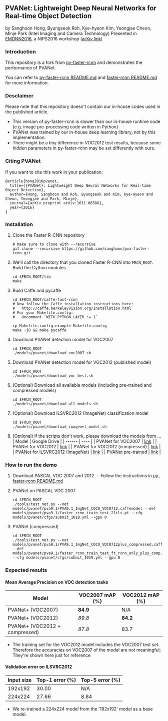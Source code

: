 ## PVANet: Lightweight Deep Neural Networks for Real-time Object Detection
by Sanghoon Hong, Byungseok Roh, Kye-hyeon Kim, Yeongjae Cheon, Minje Park (Intel Imaging and Camera Technology)
Presented in [EMDNN2016](http://allenai.org/plato/emdnn/), a NIPS2016 workshop ([arXiv link](https://arxiv.org/abs/1611.08588))

### Introduction

This repository is a fork from [py-faster-rcnn](https://github.com/rbgirshick/py-faster-rcnn) and demonstrates the performance of PVANet.

You can refer to [py-faster-rcnn README.md](https://github.com/rbgirshick/py-faster-rcnn/blob/master/README.md) and [faster-rcnn README.md](https://github.com/ShaoqingRen/faster_rcnn/blob/master/README.md) for more information.

### Desclaimer

Please note that this repository doesn't contain our in-house codes used in the published article.
- This version of py-faster-rcnn is slower than our in-house runtime code (e.g. image pre-processing code written in Python)
- PVANet was trained by our in-house deep learning library, not by this implementation.
- There might be a tiny difference in VOC2012 test results, because some hidden parameters in py-faster-rcnn may be set differently with ours.

### Citing PVANet

If you want to cite this work in your publication:
```
@article{hong2016pvanet,
  title={{PVANet}: Lightweight Deep Neural Networks for Real-time Object Detection},
  author={Hong, Sanghoon and Roh, Byungseok and Kim, Kye-Hyeon and Cheon, Yeongjae and Park, Minje},
  journal={arXiv preprint arXiv:1611.08588},
  year={2016}
}
```

### Installation
1. Clone the Faster R-CNN repository
    ```Shell
    # Make sure to clone with --recursive
    git clone --recursive https://github.com/sanghoon/pva-faster-rcnn.git
    ```

2. We'll call the directory that you cloned Faster R-CNN into `FRCN_ROOT`. Build the Cython modules
    ```Shell
    cd $FRCN_ROOT/lib
    make
    ```

3. Build Caffe and pycaffe
    ```Shell
    cd $FRCN_ROOT/caffe-fast-rcnn
    # Now follow the Caffe installation instructions here:
    #   http://caffe.berkeleyvision.org/installation.html
    # For your Makefile.config:
    #   Uncomment `WITH_PYTHON_LAYER := 1`

    cp Makefile.config.example Makefile.config
    make -j8 && make pycaffe
    ```

4. Download PVANet detection model for VOC2007
    ```Shell
    cd $FRCN_ROOT
    ./models/pvanet/download_voc2007.sh
    ```

5. Download PVANet detection model for VOC2012 (published model)
    ```Shell
    cd $FRCN_ROOT
    ./models/pvanet/download_voc_best.sh
    ```    
    
6. (Optional) Download all available models (including pre-trained and compressed models)
    ```Shell
    cd $FRCN_ROOT
    ./models/pvanet/download_all_models.sh
    ```

7. (Optional) Download ILSVRC2012 (ImageNet) classification model
    ```Shell
    cd $FRCN_ROOT
    ./models/pvanet/download_imagenet_model.sh
    ```

8. (Optional) If the scripts don't work, please download the models from ...
    |  Model | Google Drive |
    | ------ | ---- |
    | PVANet for VOC2007 | [link](https://drive.google.com/open?id=0Bw_6VpHzQoMVRGZOSEctOEVMLXc) |
    | PVANet for VOC2012 | [link](https://drive.google.com/open?id=0Bw_6VpHzQoMVa3M0Zm5zNnEtQUE) |
    | PVANet for VOC2012 (compressed) | [link](https://drive.google.com/open?id=0Bw_6VpHzQoMVZU1BdEJDZG5MVXM) |
    | PVANet for ILSVRC2012 (ImageNet) | [link](https://drive.google.com/open?id=0Bw_6VpHzQoMVTjctVVhjMXo1X3c) |
    | PVANet pre-trained | [link](https://drive.google.com/open?id=0Bw_6VpHzQoMVak5FVFBWU0Uyb3M) |

### How to run the demo

1. Download PASCAL VOC 2007 and 2012
-- Follow the instructions in [py-faster-rcnn README.md](https://github.com/rbgirshick/py-faster-rcnn#beyond-the-demo-installation-for-training-and-testing-models)

2. PVANet on PASCAL VOC 2007
    ```Shell
    cd $FRCN_ROOT
    ./tools/test_net.py --net models/pvanet/pva9.1/PVA9.1_ImgNet_COCO_VOC0712.caffemodel --def models/pvanet/pva9.1/faster_rcnn_train_test_21cls.pt --cfg models/pvanet/cfgs/submit_1019.yml --gpu 0
    ```

3. PVANet (compressed)
    ```Shell
    cd $FRCN_ROOT
    ./tools/test_net.py --net models/pvanet/pva9.1/PVA9.1_ImgNet_COCO_VOC0712plus_compressed.caffemodel --def models/pvanet/pva9.1/faster_rcnn_train_test_ft_rcnn_only_plus_comp.pt --cfg models/pvanet/cfgs/submit_1019.yml --gpu 0
    ```

### Expected results

#### Mean Average Precision on VOC detection tasks

| Model     | VOC2007 mAP (%) | VOC2012 mAP (%) |
| --------- | ------- | ------- |
| PVANet+ (VOC2007) | **84.9** | N/A |
| PVANet+ (VOC2012) | *89.8* | **84.2** |
| PVANet+ (VOC2012 + compressed) | *87.8* | 83.7 | 
- The training set for the VOC2012 model includes the VOC2007 test set. Therefore the accuracies on VOC2007 of the model are not meaningful; They're shown here just for reference

#### Validation error on ILSVRC2012

| Input size | Top-1 error (%) | Top-5 error (%) |
| --- | --- | --- |
| 192x192 | 30.00 | N/A |
| 224x224 | 27.66 | 8.84 |
- We re-trained a 224x224 model from the '192x192' model as a base model.

